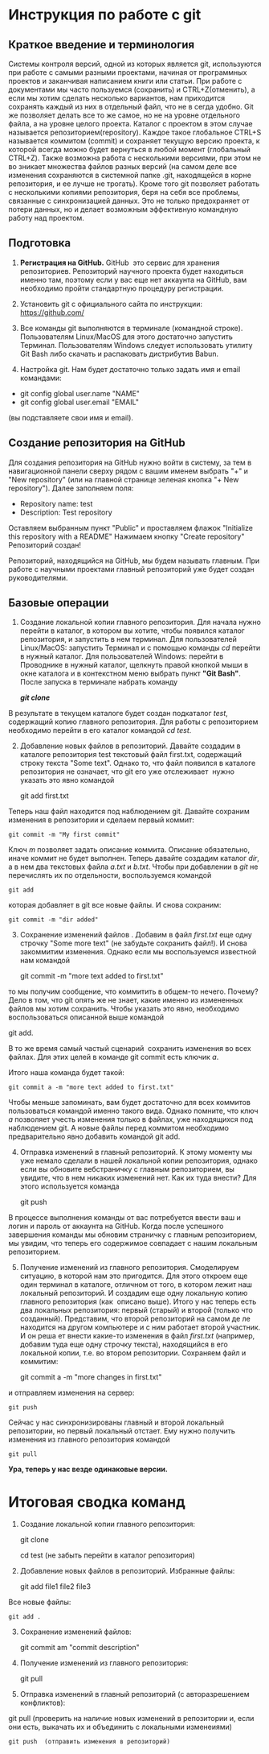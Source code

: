 # Инструкция по работе с git
## Краткое введение и терминология 
Системы контроля версий, одной из которых является git, используются при работе с самыми разными проектами, начиная от программных проектов и заканчивая написанием книги или статьи. При работе с документами мы часто пользуемся (сохранить) и CTRL+Z(отменить), а если мы хотим сделать несколько вариантов, нам приходится сохранять каждый из них в отдельный файл, что не в сегда удобно. Git же позволяет делать все то же самое, но не на уровне отдельного файла, а на уровне целого проекта. Каталог с проектом в этом случае называется репозиторием(repository). Каждое такое глобальное CTRL+S называется коммитом (commit) и сохраняет текущую версию проекта, к которой всегда можно будет вернуться в любой момент (глобальный CTRL+Z). Также возможна работа с несколькими версиями, при этом не во зникает множества файлов разных версий (на самом деле все изменения сохраняются в системной папке .git, находящейся в корне репозитория, и ее лучше не трогать). Кроме того git позволяет работать с несколькими копиями репозитория, беря на себя все проблемы, связанные с синхронизацией данных. Это не только предохраняет от потери данных, но и делает возможным эффективную командную работу над проектом.
## Подготовка
1. **Регистрация на GitHub.** GitHub ­ это сервис для хранения репозиториев. Репозиторий научного проекта будет находиться именно там, поэтому если у вас еще нет аккаунта на GitHub, вам необходимо пройти стандартную процедуру регистрации.
2. Установить git с официального сайта по инструкции: https://github.com/

3. Все команды git выполняются в           терминале (командной строке). Пользователям 
Linux/MacOS для этого достаточно запустить Терминал. Пользователям Windows следует использовать утилиту Git Bash либо скачать и распаковать дистрибутив Babun.
4. Настройка git. Нам будет достаточно только задать имя и email командами:
+ git config ­­global user.name "NAME"
+ git config ­­global user.email "EMAIL"

(вы подставляете свои имя и email).

## Создание репозитория на GitHub 
Для создания репозитория на GitHub нужно войти в систему, за тем в навигационной панели сверху рядом с вашим именем выбрать "+" и "New repository" (или на главной странице зеленая кнопка "+ New repository"). Далее заполняем поля: 
+ Repository name: test 
+ Description: Test repository 

Оставляем выбранным пункт "Public" и проставляем флажок "Initialize this repository with a README" 
Нажимаем кнопку "Create repository" Репозиторий создан!

Репозиторий, находящийся на GitHub, мы будем называть главным. При работе с научными проектами главный репозиторий уже будет создан руководителями.
## Базовые операции
1. Создание локальной копии главного репозитория. Для начала нужно перейти в каталог, в котором вы хотите, чтобы появился каталог репозитория, и запустить в нем терминал. Для пользователей Linux/MacOS: запустить Терминал и с помощью команды *cd* перейти в нужный каталог. Для пользователей Windows: перейти в Проводнике в нужный каталог, щелкнуть правой кнопкой мыши в окне каталога и в контекстном меню выбрать пункт **"Git Bash"**. После запуска в терминале набрать команду

    ***git clone***

В результате в текущем каталоге будет создан подкаталог *test*, содержащий копию главного репозитория. Для работы с репозиторием необходимо перейти в его каталог командой *cd test*.

2. Добавление новых файлов в репозиторий. Давайте создадим в каталоге репозитория test текстовый файл first.txt, содержащий строку текста "Some text". Однако то, что файл появился в каталоге репозитория не означает, что git его уже отслеживает ­ нужно указать это явно командой

    git add first.txt 

Теперь наш файл находится под наблюдением git. Давайте сохраним изменения в репозитории и сделаем первый коммит:

    git commit -­m "My first commit" 

Ключ *­m* позволяет задать описание коммита. Описание обязательно, иначе коммит не будет выполнен. Теперь давайте создадим каталог *dir*, а в нем два текстовых файла *a.txt* и *b.txt*. Чтобы при добавлении в *git* не перечислять их по отдельности,
воспользуемся командой 

    git add

которая добавляет в git все новые файлы. И снова сохраним:

    git commit -­m "dir added"

3.  Сохранение изменений файлов     . Добавим в файл *first.txt* еще одну строчку
"Some more text" (не забудьте сохранить файл!). И снова закоммитим изменения. Однако если мы воспользуемся известной нам командой

    git commit -­m "more text added to first.txt"

то мы получим сообщение, что коммитить в общем-­то нечего. Почему? Дело в том,
что git опять же не знает, какие именно из измененных файлов мы хотим сохранить. Чтобы указать это явно, необходимо воспользоваться описанной выше командой

git add.

В то же время самый частый сценарий ­ сохранить изменения во всех
файлах. Для этих целей в команде
git commit
есть ключик *­a*. 

Итого наша команда будет такой: 

    git commit ­a -­m "more text added to first.txt"

Чтобы меньше запоминать, вам будет достаточно для всех коммитов пользоваться
командой именно такого вида. 
Однако помните, что ключ *­a* позволяет учесть изменения только в файлах, уже находящихся под наблюдением git. А новые файлы перед коммитом необходимо предварительно явно добавить командой git add.

4.  Отправка изменений в главный репозиторий. К этому моменту мы уже немало 
сделали в нашей локальной копии репозитория, однако если вы обновите веб­страничку с главным репозиторием, вы увидите, что в нем никаких изменений нет. Как их туда внести? Для этого используется команда 

    git push

В процессе выполнения команды от вас потребуется ввести ваш и логин и пароль от аккаунта на GitHub. Когда после успешного завершения команды мы обновим страничку с главным репозиторием, мы увидим, что теперь его содержимое совпадает с нашим локальным репозиторием.

5. Получение изменений из главного репозитория. Смоделируем ситуацию, в которой нам это пригодится. Для этого откроем еще один терминал в каталоге, отличном от того, в котором лежит наш локальный репозиторий. И создадим еще одну локальную копию главного репозитория (как ­ описано выше). Итого у нас теперь есть два локальных репозитория: первый (старый) и второй (только что созданный). Представим, что второй репозиторий на самом де ле находится на другом компьютере и с ним работает второй участник. И он реша ет внести какие­-то изменения в файл *first.txt* (например, добавим туда еще одну строчку текста), находящийся в его локальной копии, т.е. во втором репозитории. Сохраняем файл и коммитим: 

    git commit ­a ­-m "more changes in first.txt"

и отправляем изменения на сервер: 

    git push

Сейчас у нас синхронизированы главный и второй локальный репозитории, но первый локальный отстает. Ему нужно получить изменения из главного
репозитория командой 

    git pull

**Ура, теперь у нас везде одинаковые версии.**

# Итоговая сводка команд 
1. Создание локальной копии главного репозитория: 

    git clone 

    cd test  (не забыть перейти в каталог репозитория)

2. Добавление новых файлов в репозиторий. 
Избранные файлы: 

    git add file1 file2 file3

Все новые файлы: 

    git add .

3. Сохранение изменений файлов: 

    git commit ­am "commit description"

4. Получение изменений из главного репозитория: 

    git pull

5. Отправка изменений в главный репозиторий (с авторазрешением конфликтов): 

git pull (проверить на наличие новых изменений в репозитории и, если они есть, выкачать их и объединить с локальными изменеиями)

    git push  (отправить изменения в репозиторий)